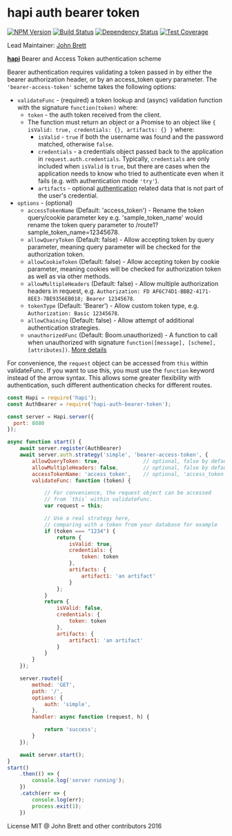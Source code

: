 # hapi auth bearer token

[![NPM Version](https://img.shields.io/npm/v/hapi-auth-bearer-token.svg)](https://npmjs.org/package/hapi-auth-bearer-token)
[![Build Status](https://travis-ci.org/johnbrett/hapi-auth-bearer-token.svg?branch=master)](https://travis-ci.org/johnbrett/hapi-auth-bearer-token)
[![Dependency Status](https://david-dm.org/johnbrett/hapi-auth-bearer-token.svg)](https://david-dm.org/johnbrett/hapi-auth-bearer-token)
[![Test Coverage](https://codeclimate.com/github/johnbrett/hapi-auth-bearer-token/badges/coverage.svg)](https://codeclimate.com/github/johnbrett/hapi-auth-bearer-token)

Lead Maintainer: [John Brett](https://github.com/johnbrett)

[**hapi**](https://github.com/hapijs/hapi) Bearer and Access Token authentication scheme

Bearer authentication requires validating a token passed in by either the bearer authorization header, or by an access_token query parameter. The `'bearer-access-token'` scheme takes the following options:

- `validateFunc` - (required) a token lookup and (async) validation function with the signature `function(token)` where:
    - `token` - the auth token received from the client.
    - The function must return an object or a Promise to an object like `{ isValid: true, credentials: {}, artifacts: {} }` where:
        - `isValid` - `true` if both the username was found and the password matched, otherwise `false`.
        - `credentials` - a credentials object passed back to the application in `request.auth.credentials`. Typically, `credentials` are only
          included when `isValid` is `true`, but there are cases when the application needs to know who tried to authenticate even when it fails
          (e.g. with authentication mode `'try'`).
        - `artifacts` - optional [authentication](http://hapijs.com/tutorials/auth) related data that is not part of the user's credential.
- `options` - (optional)
    - `accessTokenName` (Default: 'access_token') - Rename the token query/cookie parameter key e.g. 'sample_token_name' would rename the token query parameter to /route1?sample_token_name=12345678.
    - `allowQueryToken` (Default: false) - Allow accepting token by query parameter, meaning query parameter will be checked for the authorization token.
    - `allowCookieToken` (Default: false) - Allow accepting token by cookie parameter, meaning cookies will be checked for authorization token as well as via other methods.
    - `allowMultipleHeaders` (Default: false) - Allow multiple authorization headers in request, e.g. `Authorization: FD AF6C74D1-BBB2-4171-8EE3-7BE9356EB018; Bearer 12345678`.
    - `tokenType` (Default: 'Bearer') - Allow custom token type, e.g. `Authorization: Basic 12345678`.
    - `allowChaining` (Default: false) - Allow attempt of additional authentication strategies.
    - `unauthorizedFunc` (Default: Boom.unauthorized) - A function to call when unauthorized with signature `function([message], [scheme], [attributes])`. [More details](https://github.com/hapijs/boom#boomunauthorizedmessage-scheme-attributes)

For convenience, the `request` object can be accessed from `this` within validateFunc. If you want to use this, you must use the `function` keyword instead of the arrow syntax. This allows some greater flexibility with authentication, such different authentication checks for different routes.

```javascript
const Hapi = require('hapi');
const AuthBearer = require('hapi-auth-bearer-token');

const server = Hapi.server({
  port: 8080
});

async function start() {
    await server.register(AuthBearer)
    await server.auth.strategy('simple', 'bearer-access-token', {
        allowQueryToken: true,              // optional, false by default
        allowMultipleHeaders: false,        // optional, false by default
        accessTokenName: 'access_token',    // optional, 'access_token' by default
        validateFunc: function (token) {

            // For convenience, the request object can be accessed
            // from `this` within validateFunc.
            var request = this;

            // Use a real strategy here,
            // comparing with a token from your database for example
            if (token === "1234") {
                return {
                    isValid: true,
                    credentials: {
                        token: token
                    },
                    artifacts: {
                        artifact1: 'an artifact'
                    }
                };
            }
            return {
                isValid: false,
                credentials: {
                    token: token
                },
                artifacts: {
                    artifact1: 'an artifact'
                }
            }
        }
    });

    server.route({
        method: 'GET',
        path: '/',
        options: {
            auth: 'simple',
        },
        handler: async function (request, h) {

            return 'success';
        }
    });

    await server.start();
}
start()
    .then(() => {
        console.log('server running');
    })
    .catch(err => {
        console.log(err);
        process.exit(1);
    })
```

License MIT @ John Brett and other contributors 2016
